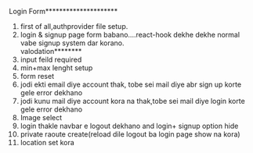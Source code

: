 Login Form*********************</br>

1) first of all,authprovider file setup.</br>
2) login & signup page form babano....react-hook dekhe dekhe normal vabe signup system dar korano.</br>
valodation********</br>
3) input feild required</br>
4) min+max lenght setup</br>
5) form reset </br>
6) jodi ekti email diye account thak, tobe sei mail diye abr sign up korte gele error dekhano</br>
7) jodi kunu mail diye account kora na thak,tobe sei mail diye login korte gele error dekhano</br>
8) Image select
9) login thakle navbar e logout dekhano and login+ signup option hide
10) private raoute create(reload dile logout ba login page show na kora)
11) location set kora

 
 
